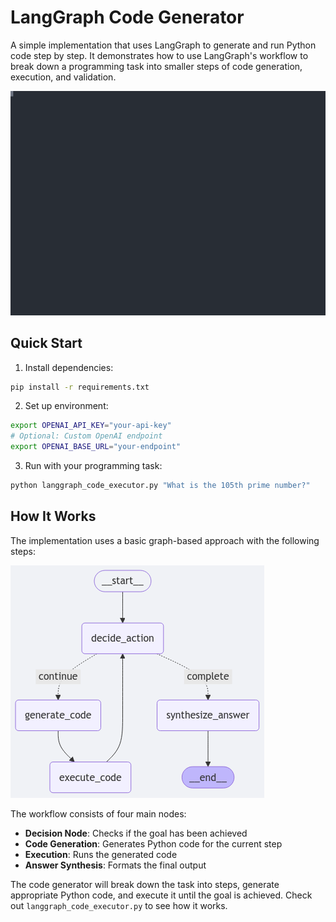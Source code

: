 # LangGraph Code Generator

A simple implementation that uses LangGraph to generate and run Python code step by step. It demonstrates how to use LangGraph's workflow to break down a programming task into smaller steps of code generation, execution, and validation.

![Example Run](example_run.svg)

## Quick Start

1. Install dependencies:
```bash
pip install -r requirements.txt
```

2. Set up environment:
```bash
export OPENAI_API_KEY="your-api-key"
# Optional: Custom OpenAI endpoint
export OPENAI_BASE_URL="your-endpoint"
```

3. Run with your programming task:
```bash
python langgraph_code_executor.py "What is the 105th prime number?"
```

## How It Works

The implementation uses a basic graph-based approach with the following steps:

![Workflow Graph](code_execution_flow.png)

The workflow consists of four main nodes:
- **Decision Node**: Checks if the goal has been achieved
- **Code Generation**: Generates Python code for the current step
- **Execution**: Runs the generated code
- **Answer Synthesis**: Formats the final output

The code generator will break down the task into steps, generate appropriate Python code, and execute it until the goal is achieved. Check out `langgraph_code_executor.py` to see how it works.